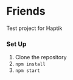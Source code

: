 # Friends

Test project for Haptik

### Set Up

1. Clone the repository
2. `npm install`
3. `npm start`
